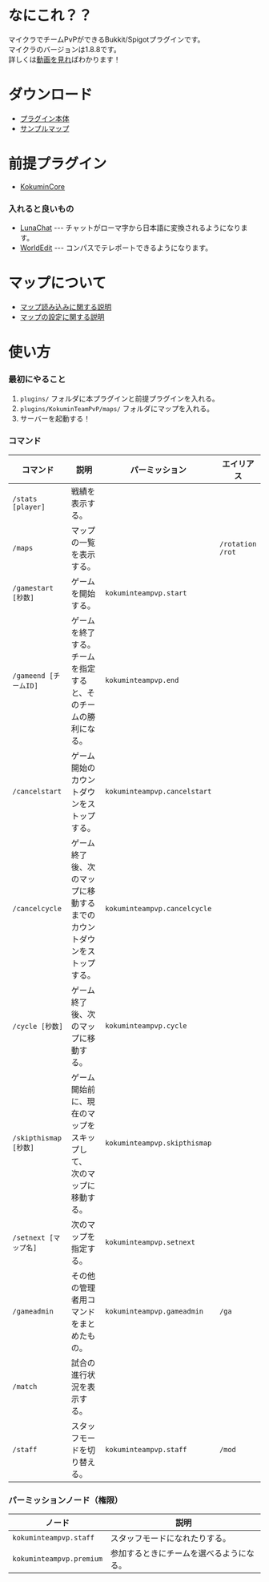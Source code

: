# なにこれ？？
マイクラでチームPvPができるBukkit/Spigotプラグインです。<br>
マイクラのバージョンは1.8.8です。<br>
詳しくは[動画を見れ](https://www.youtube.com/watch?v=0ZtPD4e_Xq0)ばわかります！
# ダウンロード
- [プラグイン本体](/releases/latest)
- [サンプルマップ](https://natyu192.github.io/Kokumin%20Space.zip)
# 前提プラグイン
- [KokuminCore](../../../KokuminCore)
### 入れると良いもの
- [LunaChat](https://www.spigotmc.org/resources/lunachat.82293/) --- チャットがローマ字から日本語に変換されるようになります。
- [WorldEdit](https://dev.bukkit.org/projects/worldedit) --- コンパスでテレポートできるようになります。
# マップについて
- [マップ読み込みに関する説明](https://kokuminteampvp.readthedocs.io/ja/latest/tutorial/first.html)
- [マップの設定に関する説明](https://kokuminteampvp.readthedocs.io/ja/latest/)
# 使い方
### 最初にやること
1. `plugins/` フォルダに本プラグインと前提プラグインを入れる。
2. `plugins/KokuminTeamPvP/maps/` フォルダにマップを入れる。
3. サーバーを起動する！
### コマンド
|コマンド|説明|パーミッション|エイリアス|
|---|---|---|---|
|`/stats [player]`|戦績を表示する。|||
|`/maps`|マップの一覧を表示する。||`/rotation`<br>`/rot`|
|`/gamestart [秒数]`|ゲームを開始する。|`kokuminteampvp.start`||
|`/gameend [チームID]`|ゲームを終了する。<br>チームを指定すると、そのチームの勝利になる。|`kokuminteampvp.end`||
|`/cancelstart`|ゲーム開始のカウントダウンをストップする。|`kokuminteampvp.cancelstart`||
|`/cancelcycle`|ゲーム終了後、次のマップに移動するまでの<br>カウントダウンをストップする。|`kokuminteampvp.cancelcycle`||
|`/cycle [秒数]`|ゲーム終了後、次のマップに移動する。|`kokuminteampvp.cycle`||
|`/skipthismap [秒数]`|ゲーム開始前に、現在のマップをスキップして、<br>次のマップに移動する。|`kokuminteampvp.skipthismap`||
|`/setnext [マップ名]`|次のマップを指定する。|`kokuminteampvp.setnext`||
|`/gameadmin`|その他の管理者用コマンドをまとめたもの。|`kokuminteampvp.gameadmin`|`/ga`|
|`/match`|試合の進行状況を表示する。|||
|`/staff`|スタッフモードを切り替える。|`kokuminteampvp.staff`|`/mod`|
### パーミッションノード（権限）
|ノード|説明|
|---|---|
|`kokuminteampvp.staff`|スタッフモードになれたりする。|
|`kokuminteampvp.premium`|参加するときにチームを選べるようになる。|
